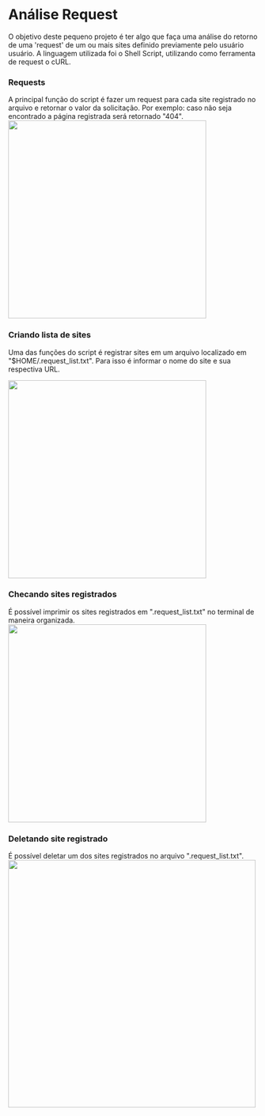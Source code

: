 # Análise Request
  O objetivo deste pequeno projeto é ter algo que faça uma análise do retorno de uma 'request' de um ou mais sites
definido previamente pelo usuário usuário.
  A linguagem utilizada foi o Shell Script, utilizando como ferramenta de request o cURL.

### Requests
  A principal função do script é fazer um request para cada site registrado no arquivo e retornar o valor da
solicitação. Por exemplo: caso não seja encontrado a página registrada será retornado "404".
<img src='https://i.imgur.com/QPcPY9f.png' height='400'> 

### Criando lista de sites
  Uma das funções do script é registrar sites em um arquivo localizado em "$HOME/.request_list.txt". Para isso é
informar o nome do site e sua respectiva URL.

<img src='https://i.imgur.com/w2Cla3G.png' height='400'> 

### Checando sites registrados
  É possível imprimir os sites registrados em ".request_list.txt" no terminal de maneira organizada.
<img src='https://i.imgur.com/gyvq0Xr.png' height='400'> 
  
### Deletando site registrado
  É possível deletar um dos sites registrados no arquivo ".request_list.txt".
<img src='https://i.imgur.com/XfsmQLf.png' height='500'> 
